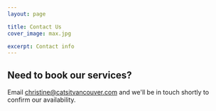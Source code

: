 ```yaml
---
layout: page

title: Contact Us
cover_image: max.jpg

excerpt: Contact info
---
```

## Need to book our services?

Email [christine@catsitvancouver.com](mailto:christine@catsitvancouver.com?subject=Booking%20request&body=Are%20you%20available%20to%20cat%20sit%20from%20DepartureDate%20through%20ReturnDate%3F) and we'll be in touch shortly to confirm our availability.
